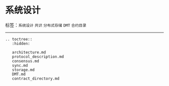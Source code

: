 # 系统设计

标签：``系统设计`` ``共识`` ``分布式存储`` ``DMT`` ``合约目录``


----------

```eval_rst
.. toctree::
   :hidden:

   architecture.md
   protocol_description.md
   consensus.md
   sync.md
   storage.md
   DMT.md
   contract_directory.md
```
